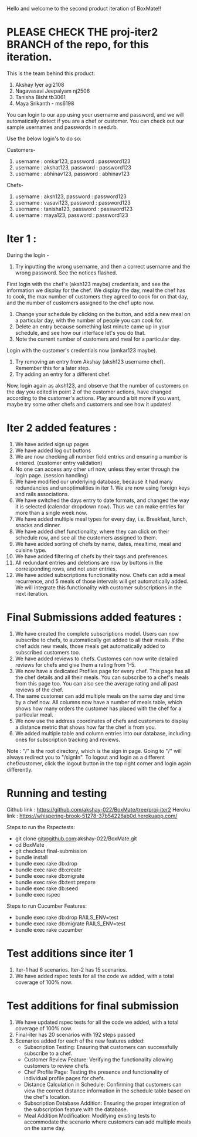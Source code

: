 Hello and welcome to the second product iteration of BoxMate!!

# PLEASE CHECK THE proj-iter2 BRANCH of the repo, for this iteration.

This is the team behind this product:
1. Akshay Iyer agi2108
2. Nagavasavi Jeepalyam nj2506
3. Tanisha Bisht tb3061
4. Maya Srikanth - ms6198

You can login to our app using your username and password, and we will automatically detect if you are a chef or customer.
You can check out our sample usernames and passwords in seed.rb. 

Use the below login's to do so:

Customers-
1. username : omkar123, password : password123
2. username : akshat123, password : password123
3. username : abhinav123, password : abhinav123

Chefs-
1. username : aksh123, password : password123
2. username : vasavi123, password : password123
3. username : tanisha123, password : password123
4. username : maya123, password : password123


# Iter 1 : 

During the login -
1. Try inputting the wrong username, and then a correct username and the wrong password. See the notices flashed.

First login with the chef's (aksh123 maybe) credentials, and see the information we display for the chef. We display the day, meal the chef has to cook, the max number of customers they agreed to cook for on that day, and the number of customers assigned to the chef upto now.
1. Change your schedule by clicking on the button, and add a new meal on a particular day, with the number of people you can cook for.
2. Delete an entry because something last minute came up in your schedule, and see how our interface let's you do that.
3. Note the current number of customers and meal for a particular day.

Login with the customer's credentials now (omkar123 maybe).
1. Try removing an entry from Akshay (aksh123 username chef). Remember this for a later step.
2. Try adding an entry for a different chef.

Now, login again as aksh123, and observe that the number of customers on the day you edited in point 2 of the customer actions, have changed according to the customer's actions.
Play around a bit more if you want, maybe try some other chefs and customers and see how it updates!

# Iter 2 added features : 
1. We have added sign up pages
2. We have added log out buttons
3. We are now checking all number field entries and ensuring a number is entered. (customer entry validation)
4. No one can access any other url now, unless they enter through the login page. (session handling)
5. We have modified our underlying database, because it had many redundancies and unoptimalities in iter 1. We are now using foreign keys and rails associations.
6. We have switched the days entry to date formats, and changed the way it is selected (calendar dropdown now). Thus we can make entries for more than a single week now.
7. We have added multiple meal types for every day, i.e. Breakfast, lunch, snacks and dinner.
8. We have added chef functionality, where they can click on their schedule row, and see all the customers assigned to them.
9. We have added sorting of chefs by name, dates, mealtime, meal and cuisine type.
10. We have added filtering of chefs by their tags and preferences. 
11. All redundant entries and deletions are now by buttons in the corresponding rows, and not user entries.
12. We have added subscriptions functionality now. Chefs can add a meal recurrence, and 5 meals of those intervals will get automatically added. We will integrate this functionality with customer subscriptions in the next iteration.

# Final Submissions added features : 
1. We have created the complete subscriptions model. Users can now subscribe to chefs, to automatically get added to all their meals. 
   If the chef adds new meals, those meals get automatically added to subscribed customers too.
2. We have added reviews to chefs. Customes can now write detailed reviews for chefs and give them a rating from 1-5.
3. We now have a dedicated Profiles page for every chef. This page has all the chef details and all their meals. You can subscribe to a chef's meals from this page too.
   You can also see the average rating and all past reviews of the chef.
4. The same customer can add multiple meals on the same day and time by a chef now. 
   All columns now have a number of meals table, which shows how many orders the customer has placed with the chef for a particular meal.
5. We now use the address coordinates of chefs and customers to display a distance metric that shows how far the chef is from you.
6. We added multiple table and column entries into our database, including ones for subscription tracking and reviews.


Note : "/" is the root directory, which is the sign in page. Going to "/" will always redirect you to "/signIn".
        To logout and login as a different chef/customer, click the logout button in the top right corner and login again differently.


# Running and testing

Github link : https://github.com/akshay-022/BoxMate/tree/proj-iter2
Heroku link : https://whispering-brook-51278-37b54226ab0d.herokuapp.com/

Steps to run the Rspectests:
- git clone git@github.com:akshay-022/BoxMate.git
- cd BoxMate
- git checkout final-submission
- bundle install
- bundle exec rake db:drop
- bundle exec rake db:create
- bundle exec rake db:migrate
- bundle exec rake db:test:prepare
- bundle exec rake db:seed
- bundle exec rspec

Steps to run Cucumber Features:
- bundle exec rake db:drop RAILS_ENV=test
- bundle exec rake db:migrate RAILS_ENV=test
- bundle exec rake cucumber


# Test additions since iter 1

1. Iter-1 had 6 scenarios. Iter-2 has 15 scenarios.
2. We have added rspec tests for all the code we added, with a total coverage of 100% now.

# Test additions for final submission

1. We have updated rspec tests for all the code we added, with a total coverage of 100% now.
2. Final-iter has 20 scenarios with 192 steps passed
3. Scenarios added for each of the new features added:
   - Subscription Testing: Ensuring that customers can successfully subscribe to a chef.
   - Customer Review Feature: Verifying the functionality allowing customers to review chefs.
   - Chef Profile Page: Testing the presence and functionality of individual profile pages for chefs.
   - Distance Calculation in Schedule: Confirming that customers can view the correct distance information in the schedule table based on the chef's location.
   - Subscription Database Addition: Ensuring the proper integration of the subscription feature with the database.
   - Meal Addition Modification: Modifying existing tests to accommodate the scenario where customers can add multiple meals on the same day.

